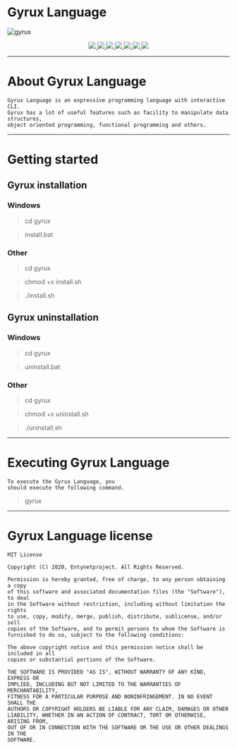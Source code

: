 # Gyrux Language

![gyrux](https://user-images.githubusercontent.com/54115104/72430282-390b0d80-3792-11ea-8edc-a7008410e15b.jpeg)

<p align="center">
  <a href="http://entynetproject.simplesite.com/">
    <img src="https://img.shields.io/badge/entynetproject-Ivan%20Nikolsky-blue.svg">
  </a> 
  <a href="https://github.com/entynetproject/gyrux/releases">
    <img src="https://img.shields.io/github/release/entynetproject/gyrux.svg">
  </a>
  <a href="https://wikipedia.org/wiki/Golang">
    <img src="https://img.shields.io/badge/language-go-9cf.svg">
 </a>
  <a href="https://github.com/entynetproject/gyrux">
    <img src="https://img.shields.io/badge/gyrux-CLI-red.svg?maxAge=2592000">
 </a>
  <a href="https://github.com/entynetproject/gyrux/issues?q=is%3Aissue+is%3Aclosed">
      <img src="https://img.shields.io/github/issues/entynetproject/gyrux.svg">
  </a>
  <a href="https://github.com/entynetproject/gyrux/wiki">
      <img src="https://img.shields.io/badge/wiki%20-gyrux-lightgrey.svg">
 </a>
  <a href="https://twitter.com/entynetproject">
    <img src="https://img.shields.io/badge/twitter-entynetproject-blue.svg">
 </a>
</p>

***

# About Gyrux Language

    Gyrux Language is an expressive programming language with interactive CLI. 
    Gyrux has a lot of useful features such as facility to manipulate data structures, 
    object oriented programming, functional programming and others. 

***

# Getting started

## Gyrux installation

### Windows

> cd gyrux

> install.bat

### Other

> cd gyrux

> chmod +x install.sh

> ./install.sh

## Gyrux uninstallation 

### Windows

> cd gyrux

> uninstall.bat

### Other

> cd gyrux

> chmod +x uninstall.sh

> ./uninstall.sh

***
 
# Executing Gyrux Language

    To execute the Gyrux Language, you 
    should execute the following command.

> gyrux

***

# Gyrux Language license

```
MIT License

Copyright (C) 2020, Entynetproject. All Rights Reserved.

Permission is hereby granted, free of charge, to any person obtaining a copy
of this software and associated documentation files (the "Software"), to deal
in the Software without restriction, including without limitation the rights
to use, copy, modify, merge, publish, distribute, sublicense, and/or sell
copies of the Software, and to permit persons to whom the Software is
furnished to do so, subject to the following conditions:

The above copyright notice and this permission notice shall be included in all
copies or substantial portions of the Software.

THE SOFTWARE IS PROVIDED "AS IS", WITHOUT WARRANTY OF ANY KIND, EXPRESS OR
IMPLIED, INCLUDING BUT NOT LIMITED TO THE WARRANTIES OF MERCHANTABILITY,
FITNESS FOR A PARTICULAR PURPOSE AND NONINFRINGEMENT. IN NO EVENT SHALL THE
AUTHORS OR COPYRIGHT HOLDERS BE LIABLE FOR ANY CLAIM, DAMAGES OR OTHER
LIABILITY, WHETHER IN AN ACTION OF CONTRACT, TORT OR OTHERWISE, ARISING FROM,
OUT OF OR IN CONNECTION WITH THE SOFTWARE OR THE USE OR OTHER DEALINGS IN THE
SOFTWARE.
```
